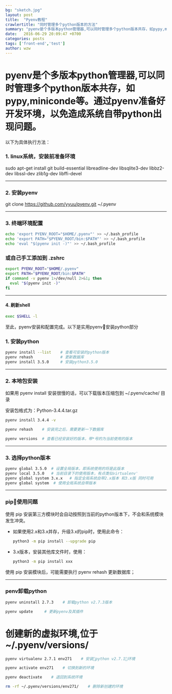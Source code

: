 ```yaml
---
bg: "sketch.jpg"
layout: post
title:  "Pyenv教程"
crawlertitle: "同时管理多个python版本的方法"
summary: "pyenv是个多版本python管理器,可以同时管理多个python版本共存，如pypy,miniconde等等"
date:   2016-06-29 20:09:47 +0700
categories: posts
tags: ['front-end','test']
author: wzw
---
```



# pyenv是个多版本python管理器,可以同时管理多个python版本共存，如pypy,miniconde等。通过pyenv准备好开发环境，以免造成系统自带python出现问题。

以下为具体执行方法：

### 1. linux系统，安装前准备环境
sudo apt-get install git build-essential libreadline-dev libsqlite3-dev libbz2-dev libssl-dev zlib1g-dev libffi-devel


---

### 2. 安装pyenv
git clone https://github.com/yyuu/pyenv.git ~/.pyenv

---

### 3. 终端环境配置

```bash
echo 'export PYENV_ROOT="$HOME/.pyenv"' >> ~/.bash_profile
echo 'export PATH="$PYENV_ROOT/bin:$PATH"' >> ~/.bash_profile
echo 'eval "$(pyenv init -)"' >> ~/.bash_profile
```

### 或自己手工添加到 .zshrc

```bash
export PYENV_ROOT="$HOME/.pyenv"
export PATH="$PYENV_ROOT/bin:$PATH"
if command -v pyenv 1>/dev/null 2>&1; then
  eval "$(pyenv init -)"
fi
```

---

#### 4. 刷新shell

```bash
exec $SHELL -l
```

至此，pyenv安装和配置完成。以下是实用pyenv安装python部分

### 1. 安装python

```bash
pyenv install --list    # 查看可安装的python版本
pyenv rehash            # 更新数据库
pyenv install 3.5.0     # 安装python3.5.0
```

---

### 2. 本地包安装

如果用 pyenv install 安装很慢的话，可以下载版本压缩包到 ~/.pyenv/cache/ 目录

安装包格式为：Python-3.4.4.tar.gz

```bash
pyenv install 3.4.4 -v

pyenv rehash    # 安装完之后，需要更新一下数据库

pyenv versions  # 查看已经安装好的版本，带*号的为当前使用的版本
```

---

### 3. 选择python版本

```bash
pyenv global 3.5.0  # 设置全局版本，即系统使用的将是此版本
pyenv local 3.5.0   # 当前目录下的使用版本，有点类似virtualenv'
pyenv global system 3.x.x   # 指定全局系统自带2.x版本 和3.x版 同时可用
pyenv global system  # 使用全局系统自带版本
```

---

### pip使用问题

使用 pip 安装第三方模块时会自动按照到当前的python版本下，不会和系统模块发生冲突。

* 如果使用2.x和3.x并存，升级3.x的pip时，使用此命令：

  ```bash
  python3 -m pip install --upgrade pip
  ```

* 3.x版本，安装其他库文件时，使用：
  
  ```bash
  python3 -m pip install xxx
  ```

使用 pip 安装模块后，可能需要执行 pyenv rehash 更新数据库；

---

### penv卸载python

```bash
pyenv uninstall 2.7.3    # 卸载python v2.7.3版本

pyenv update     # 更新pyenv及其插件
```


# 创建新的虚拟环境,位于 ~/.pyenv/versions/

```bash
pyenv virtualenv 2.7.1 env271    # 安装python v2.7.1环境

pyenv activate env271    # 切换到新的环境

pyenv deactivate    # 退回到系统环境

rm -rf ~/.pyenv/versions/env271/    # 删除新创建的环境
```